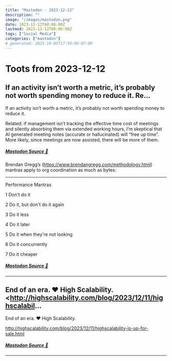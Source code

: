 ```yaml
---
title: "Mastodon - 2023-12-12"
description: ""
image: "/images/mastodon.png"
date: 2023-12-12T00:00:00Z
lastmod: 2023-12-12T00:00:00Z
tags: ["Social Media"]
categories: ["mastodon"]
# generated: 2025-10-05T17:59:09-07:00
---
```


# Toots from 2023-12-12

## If an activity isn’t worth a metric, it’s probably not worth spending money to reduce it.  Re...

If an activity isn’t worth a metric, it’s probably not worth spending money to reduce it.

Related: if management isn’t tracking the effective time cost of meetings and silently absorbing them via extended working hours, I’m skeptical that AI generated meeting notes (accurate or hallucinated) will “free up time”. More likely, since meetings are now assisted, there will be more of them.

##### [Mastodon Source 🐘](https://hachyderm.io/@mweagle/111568294418123611)

Brendan Gregg’s (<https://www.brendangregg.com/methodology.html>) mantras apply to org coordination as much as bytes:

_________

Performance Mantras

1	Don't do it

2	Do it, but don't do it again

3	Do it less

4	Do it later

5	Do it when they're not looking

6	Do it concurrently

7	Do it cheaper

##### [Mastodon Source 🐘](https://hachyderm.io/@mweagle/111568307888826550)

---

## End of an era. ❤️ High Scalability.  <http://highscalability.com/blog/2023/12/11/highscalabil...

End of an era. ❤️ High Scalability.

<http://highscalability.com/blog/2023/12/11/highscalability-is-up-for-sale.html>

##### [Mastodon Source 🐘](https://hachyderm.io/@mweagle/111568256620431769)

---

